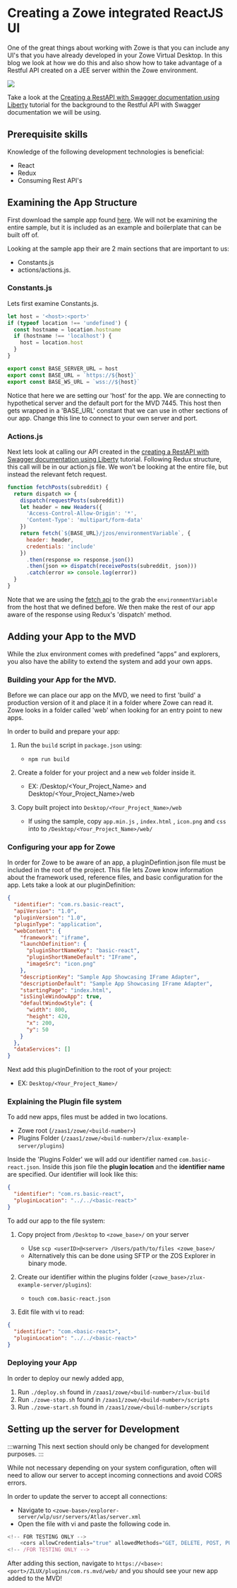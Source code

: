 # Creating a Zowe integrated ReactJS UI

One of the great things about working with Zowe is that you can include any UI's that you have already developed in your Zowe Virtual Desktop. In this blog we look at how we do this and also show how to take advantage of a Restful API created on a JEE server within the Zowe environment.

![](../images/samples/reactjs/overview.png)

Take a look at the [Creating a RestAPI with Swagger documentation using Liberty](https://zowe.github.io/docs-site/guides/libertyAPI.html) tutorial for the background to the Restful API with Swagger documentation we will be using.

## Prerequisite skills

Knowledge of the following development technologies is beneficial:

- React
- Redux
- Consuming Rest API's

## Examining the App Structure

First download the sample app found [here](https://github.com/zowe/webui-scenarios/tree/master/basic-react). We will not be examining the entire sample, but it is included as an example and boilerplate that can be built off of.

Looking at the sample app their are 2 main sections that are important to us:

- Constants.js
- actions/actions.js.

### Constants.js

Lets first examine Constants.js.

```javascript
let host = '<host>:<port>'
if (typeof location !== 'undefined') {
  const hostname = location.hostname
  if (hostname !== 'localhost') {
    host = location.host
  }
}

export const BASE_SERVER_URL = host
export const BASE_URL = `https://${host}`
export const BASE_WS_URL = `wss://${host}`
```

Notice that here we are setting our 'host' for the app. We are connecting to hypothetical server and the default port for the MVD 7445. This host then gets wrapped in a 'BASE_URL' constant that we can use in other sections of our app. Change this line to connect to your own server and port.

### Actions.js

Next lets look at calling our API created in the [creating a RestAPI with Swagger documentation using Liberty](https://zowe.github.io/docs-site/guides/libertyAPI.html) tutorial. Following Redux structure, this call will be in our action.js file. We won't be looking at the entire file, but instead the relevant fetch request.

```javascript
function fetchPosts(subreddit) {
  return dispatch => {
    dispatch(requestPosts(subreddit))
    let header = new Headers({
      'Access-Control-Allow-Origin': '*',
      'Content-Type': 'multipart/form-data'
    })
    return fetch(`${BASE_URL}/jzos/environmentVariable`, {
      header: header,
      credentials: 'include'
    })
      .then(response => response.json())
      .then(json => dispatch(receivePosts(subreddit, json)))
      .catch(error => console.log(error))
  }
}
```

Note that we are using the [fetch api](https://developer.mozilla.org/en-US/docs/Web/API/Fetch_API) to the grab the `environmentVariable` from the host that we defined before. We then make the rest of our app aware of the response using Redux's 'dispatch' method.

## Adding your App to the MVD

While the zlux environment comes with predefined “apps” and explorers, you also have the ability to extend the system and add your own apps.

### Building your App for the MVD.

Before we can place our app on the MVD, we need to first 'build' a production version of it and place it in a folder where Zowe can read it.
Zowe looks in a folder called 'web' when looking for an entry point to new apps.

In order to build and prepare your app:

1.  Run the `build` script in `package.json` using:

    - `npm run build`

2.  Create a folder for your project and a new `web` folder inside it.

    - EX: /Desktop/<Your_Project_Name> and Desktop/<Your_Project_Name>/web

3.  Copy built project into `Desktop/<Your_Project_Name>/web`
    - If using the sample, copy `app.min.js` , `index.html` , `icon.png` and `css` into to `/Desktop/<Your_Project_Name>/web/`

### Configuring your app for Zowe

In order for Zowe to be aware of an app, a pluginDefintion.json file must be included in the root of the project. This file lets Zowe know information about the framework used, reference files, and basic configuration for the app. Lets take a look at our pluginDefinition:

```json
{
  "identifier": "com.rs.basic-react",
  "apiVersion": "1.0",
  "pluginVersion": "1.0",
  "pluginType": "application",
  "webContent": {
    "framework": "iframe",
    "launchDefinition": {
      "pluginShortNameKey": "basic-react",
      "pluginShortNameDefault": "IFrame",
      "imageSrc": "icon.png"
    },
    "descriptionKey": "Sample App Showcasing IFrame Adapter",
    "descriptionDefault": "Sample App Showcasing IFrame Adapter",
    "startingPage": "index.html",
    "isSingleWindowApp": true,
    "defaultWindowStyle": {
      "width": 800,
      "height": 420,
      "x": 200,
      "y": 50
    }
  },
  "dataServices": []
}
```

Next add this pluginDefinition to the root of your project:

- EX: `Desktop/<Your_Project_Name>/`

### Explaining the Plugin file system

To add new apps, files must be added in two locations.

- Zowe root (`/zaas1/zowe/<build-number>`)
- Plugins Folder (`/zaas1/zowe/<build-number>/zlux-example-server/plugins`)

Inside the 'Plugins Folder' we will add our identifier named `com.basic-react.json`. Inside this json file the **plugin location** and the **identifier name** are specified. Our identifier will look like this:

```json
{
  "identifier": "com.rs.basic-react",
  "pluginLocation": "../../<basic-react>"
}
```

To add our app to the file system:

1.  Copy project from `/Desktop` to `<zowe_base>/` on your server

    - Use `scp <userID>@<server> /Users/path/to/files <zowe_base>/`
    - Alternatively this can be done using SFTP or the ZOS Explorer in binary mode.

2.  Create our identifier within the plugins folder (`<zowe_base>/zlux-example-server/plugins`):

    - `touch com.basic-react.json`

3.  Edit file with vi to read:

```json
{
  "identifier": "com.<basic-react>",
  "pluginLocation": "../../<basic-react>"
}
```

### Deploying your App

In order to deploy our newly added app,

1.  Run `./deploy.sh` found in `/zaas1/zowe/<build-number>/zlux-build`
2.  Run `./zowe-stop.sh` found in `/zaas1/zowe/<build-number>/scripts`
3.  Run `./zowe-start.sh` found in `/zaas1/zowe/<build-number>/scripts`

## Setting up the server for Development

:::warning
This next section should only be changed for development purposes.
:::

While not necessary depending on your system configuration, often will need to allow our server to accept incoming connections and avoid CORS errors.

In order to update the server to accept all connections:

- Navigate to `<zowe-base>/explorer-server/wlp/usr/servers/Atlas/server.xml`
- Open the file with vi and paste the following code in.

```javascript
<!-- FOR TESTING ONLY -->
    <cors allowCredentials="true" allowedMethods="GET, DELETE, POST, PUT, OPTIONS" allowedOrigins="*" allowedHeaders="*" domain="/"/>
<!-- /FOR TESTING ONLY -->
```

After adding this section, navigate to `https://<base>:<port>/ZLUX/plugins/com.rs.mvd/web/` and you should see your new app added to the MVD!
